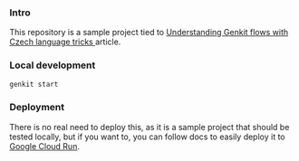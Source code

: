 ### Intro 
This repository is a sample project tied to [Understanding Genkit flows with Czech language tricks
](https://dev.to/denisvalasek/understanding-genkit-flows-with-czech-language-tricks-26i3) article.


### Local development

```bash
genkit start
```

### Deployment

There is no real need to deploy this, as it is a sample project that should be tested locally, but if you want to, you can follow docs to easily deploy it to [Google Cloud Run](https://firebase.google.com/docs/genkit/cloud-run).